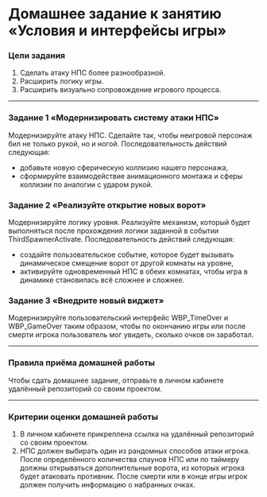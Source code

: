 # Домашнее задание к занятию «Условия и интерфейсы игры»

### Цели задания

1. Сделать атаку НПС более разнообразной.
2. Расширить логику игры.
3. Расширить визуально сопровождение игрового процесса.

------

### Задание 1 «Модернизировать систему атаки НПС»

Модернизируйте атаку НПС. Сделайте так, чтобы неигровой персонаж бил не только рукой, но и ногой. Последовательность действий следующая:
- добавьте новую сферическую коллизию нашего персонажа,
- сформируйте взаимодействие анимационного монтажа и сферы коллизии по аналогии с ударом рукой.

### Задание 2 «Реализуйте открытие новых ворот»

Модернизируйте логику уровня. Реализуйте механизм, который будет выполняться после прохождения логики заданной в событии ThirdSpawnerActivate. Последовательность действий следующая:
- создайте пользовательское событие, которое будет вызывать динамическое смещение ворот от другой комнаты на уровне,
- активируйте одновременный НПС в обеих комнатах, чтобы игра в динамике становилась всё сложнее и сложнее.

### Задание 3 «Внедрите новый виджет»

Модернизируйте пользовательский интерфейс WBP_TimeOver и WBP_GameOver таким образом, чтобы по окончанию игры или после смерти игрока пользователь мог увидеть, сколько очков он заработал.

------

### Правила приёма домашней работы

Чтобы сдать домашнее задание, отправьте в личном кабинете удалённый репозиторий со своим проектом.

-----

### Критерии оценки домашней работы

1. В личном кабинете прикреплена ссылка на удалённый репозиторий со своим проектом.
2. НПС должен выбирать один из рандомных способов атаки игрока. После определённого количества спаунов НПС или по таймеру должны открываться дополнительные ворота, из которых игрока будет атаковать противник. После смерти или в конце игры игрок должен получить информацию о набранных очках.
